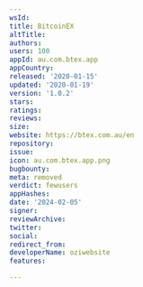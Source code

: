 ```yaml
---
wsId: 
title: BitcoinEX
altTitle: 
authors: 
users: 100
appId: au.com.btex.app
appCountry: 
released: '2020-01-15'
updated: '2020-01-19'
version: '1.0.2'
stars: 
ratings: 
reviews: 
size: 
website: https://btex.com.au/en
repository: 
issue: 
icon: au.com.btex.app.png
bugbounty: 
meta: removed
verdict: fewusers
appHashes: 
date: '2024-02-05'
signer: 
reviewArchive: 
twitter: 
social: 
redirect_from: 
developerName: oziwebsite
features: 

---
```


